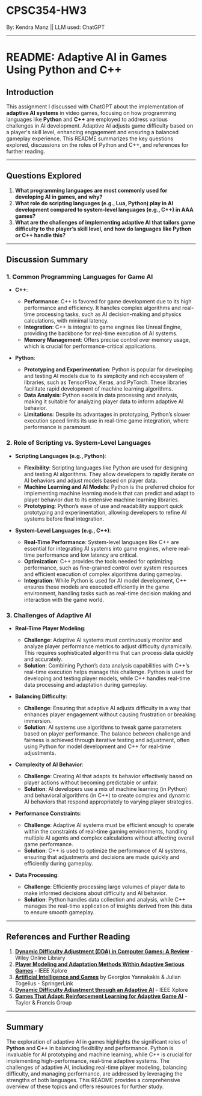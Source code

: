 # CPSC354-HW3

By: Kendra Manz || LLM used: ChatGPT

---

# **README: Adaptive AI in Games Using Python and C++**

## **Introduction**
This assignment I discussed with ChatGPT about the implementation of **adaptive AI systems** in video games, focusing on how programming languages like **Python** and **C++** are employed to address various challenges in AI development. Adaptive AI adjusts game difficulty based on a player's skill level, enhancing engagement and ensuring a balanced gameplay experience. This README summarizes the key questions explored, discussions on the roles of Python and C++, and references for further reading.

---

## **Questions Explored**
1. **What programming languages are most commonly used for developing AI in games, and why?**
2. **What role do scripting languages (e.g., Lua, Python) play in AI development compared to system-level languages (e.g., C++) in AAA games?**
3. **What are the challenges of implementing adaptive AI that tailors game difficulty to the player’s skill level, and how do languages like Python or C++ handle this?**

---

## **Discussion Summary**

### **1. Common Programming Languages for Game AI**

- **C++**:
  - **Performance**: C++ is favored for game development due to its high performance and efficiency. It handles complex algorithms and real-time processing tasks, such as AI decision-making and physics calculations, with minimal latency.
  - **Integration**: C++ is integral to game engines like Unreal Engine, providing the backbone for real-time execution of AI systems.
  - **Memory Management**: Offers precise control over memory usage, which is crucial for performance-critical applications.

- **Python**:
  - **Prototyping and Experimentation**: Python is popular for developing and testing AI models due to its simplicity and rich ecosystem of libraries, such as TensorFlow, Keras, and PyTorch. These libraries facilitate rapid development of machine learning algorithms.
  - **Data Analysis**: Python excels in data processing and analysis, making it suitable for analyzing player data to inform adaptive AI behavior.
  - **Limitations**: Despite its advantages in prototyping, Python’s slower execution speed limits its use in real-time game integration, where performance is paramount.

### **2. Role of Scripting vs. System-Level Languages**

- **Scripting Languages (e.g., Python)**:
  - **Flexibility**: Scripting languages like Python are used for designing and testing AI algorithms. They allow developers to rapidly iterate on AI behaviors and adjust models based on player data.
  - **Machine Learning and AI Models**: Python is the preferred choice for implementing machine learning models that can predict and adapt to player behavior due to its extensive machine learning libraries.
  - **Prototyping**: Python’s ease of use and readability support quick prototyping and experimentation, allowing developers to refine AI systems before final integration.

- **System-Level Languages (e.g., C++)**:
  - **Real-Time Performance**: System-level languages like C++ are essential for integrating AI systems into game engines, where real-time performance and low latency are critical.
  - **Optimization**: C++ provides the tools needed for optimizing performance, such as fine-grained control over system resources and efficient execution of complex algorithms during gameplay.
  - **Integration**: While Python is used for AI model development, C++ ensures these models are executed efficiently in the game environment, handling tasks such as real-time decision making and interaction with the game world.

### **3. Challenges of Adaptive AI**

- **Real-Time Player Modeling**:
  - **Challenge**: Adaptive AI systems must continuously monitor and analyze player performance metrics to adjust difficulty dynamically. This requires sophisticated algorithms that can process data quickly and accurately.
  - **Solution**: Combining Python’s data analysis capabilities with C++’s real-time execution helps manage this challenge. Python is used for developing and testing player models, while C++ handles real-time data processing and adaptation during gameplay.

- **Balancing Difficulty**:
  - **Challenge**: Ensuring that adaptive AI adjusts difficulty in a way that enhances player engagement without causing frustration or breaking immersion.
  - **Solution**: AI systems use algorithms to tweak game parameters based on player performance. The balance between challenge and fairness is achieved through iterative testing and adjustment, often using Python for model development and C++ for real-time adjustments.

- **Complexity of AI Behavior**:
  - **Challenge**: Creating AI that adapts its behavior effectively based on player actions without becoming predictable or unfair.
  - **Solution**: AI developers use a mix of machine learning (in Python) and behavioral algorithms (in C++) to create complex and dynamic AI behaviors that respond appropriately to varying player strategies.

- **Performance Constraints**:
  - **Challenge**: Adaptive AI systems must be efficient enough to operate within the constraints of real-time gaming environments, handling multiple AI agents and complex calculations without affecting overall game performance.
  - **Solution**: C++ is used to optimize the performance of AI systems, ensuring that adjustments and decisions are made quickly and efficiently during gameplay.

- **Data Processing**:
  - **Challenge**: Efficiently processing large volumes of player data to make informed decisions about difficulty and AI behavior.
  - **Solution**: Python handles data collection and analysis, while C++ manages the real-time application of insights derived from this data to ensure smooth gameplay.

---

## **References and Further Reading**
1. **[Dynamic Difficulty Adjustment (DDA) in Computer Games: A Review](https://onlinelibrary.wiley.com/doi/full/10.1155/2018/5681652)** - Wiley Online Library
2. **[Player Modeling and Adaptation Methods Within Adaptive Serious Games](https://ieeexplore.ieee.org/abstract/document/9895205)** - IEEE Xplore
3. **[Artificial Intelligence and Games](https://link.springer.com/book/10.1007/978-3-319-63519-4)** by Georgios Yannakakis & Julian Togelius - SpringerLink
4. **[Dynamic Difficulty Adjustment through an Adaptive AI](https://ieeexplore.ieee.org/abstract/document/7785854)**  - IEEE Xplore
5. **[Games That Adapt: Reinforcement Learning for Adaptive Game AI](https://www.taylorfrancis.com/chapters/edit/10.1201/9781003535423-43/games-adapt-reinforcement-learning-adaptive-game-ai-ankit-kumar-kushagra-srivastava-ajay-pal-singh)** - Taylor & Francis Group

---

## **Summary**
The exploration of adaptive AI in games highlights the significant roles of **Python** and **C++** in balancing flexibility and performance. Python is invaluable for AI prototyping and machine learning, while C++ is crucial for implementing high-performance, real-time adaptive systems. The challenges of adaptive AI, including real-time player modeling, balancing difficulty, and managing performance, are addressed by leveraging the strengths of both languages. This README provides a comprehensive overview of these topics and offers resources for further study.
